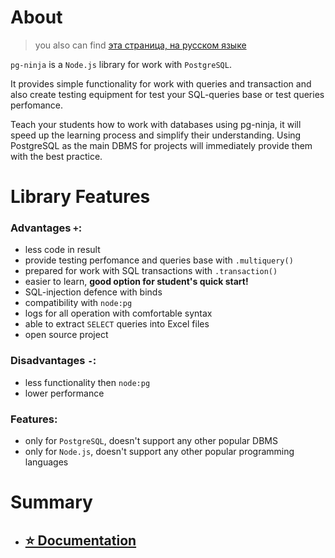 # About

> you also can find [эта страница, на русском языке](https://github.com/SenatorMorra/pg-ninja/blob/main/README-RU.md)

`pg-ninja` is a `Node.js` library for work with `PostgreSQL`.

It provides simple functionality for work with queries and transaction and also create testing equipment for test your SQL-queries base or test queries perfomance.

Teach your students how to work with databases using pg-ninja, it will speed up the learning process and simplify their understanding. Using PostgreSQL as the main DBMS for projects will immediately provide them with the best practice.

# Library Features

### Advantages `+`:
- less code in result
- provide testing perfomance and queries base with `.multiquery()`
- prepared for work with SQL transactions with `.transaction()`
- easier to learn, **good option for student's quick start!**
- SQL-injection defence with binds
- compatibility with `node:pg`
- logs for all operation with comfortable syntax
- able to extract `SELECT` queries into Excel files
- open source project
 
### Disadvantages `-`:
- less functionality then `node:pg`
- lower performance

### Features:
- only for `PostgreSQL`, doesn't support any other popular DBMS
- only for `Node.js`, doesn't support any other popular programming languages

# Summary

- ## [⭐ Documentation](https://github.com/SenatorMorra/pg-ninja/blob/main/documentation/en-doc.md)
